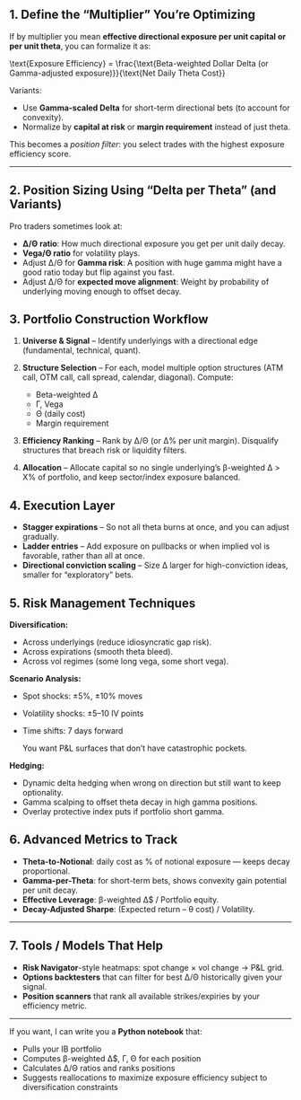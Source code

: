 ## **1. Define the “Multiplier” You’re Optimizing**

If by multiplier you mean **effective directional exposure per unit capital or per unit theta**, you can formalize it as:

\text{Exposure Efficiency} = \frac{\text{Beta-weighted Dollar Delta (or Gamma-adjusted exposure)}}{\text{Net Daily Theta Cost}}

Variants:



- Use **Gamma-scaled Delta** for short-term directional bets (to account for convexity).
- Normalize by **capital at risk** or **margin requirement** instead of just theta.

This becomes a *position filter*: you select trades with the highest exposure efficiency score.



------

## **2. Position Sizing Using “Delta per Theta” (and Variants)**

Pro traders sometimes look at:

- **Δ/Θ ratio**: How much directional exposure you get per unit daily decay.
- **Vega/Θ ratio** for volatility plays.
- Adjust Δ/Θ for **Gamma risk**: A position with huge gamma might have a good ratio today but flip against you fast.
- Adjust Δ/Θ for **expected move alignment**: Weight by probability of underlying moving enough to offset decay.



## **3. Portfolio Construction Workflow**

1. **Universe & Signal** – Identify underlyings with a directional edge (fundamental, technical, quant).

2. **Structure Selection** – For each, model multiple option structures (ATM call, OTM call, call spread, calendar, diagonal). Compute:

   

   - Beta-weighted Δ
   - Γ, Vega
   - Θ (daily cost)
   - Margin requirement

   

3. **Efficiency Ranking** – Rank by Δ/Θ (or Δ% per unit margin). Disqualify structures that breach risk or liquidity filters.

4. **Allocation** – Allocate capital so no single underlying’s β-weighted Δ > X% of portfolio, and keep sector/index exposure balanced.





## **4. Execution Layer**

- **Stagger expirations** – So not all theta burns at once, and you can adjust gradually.
- **Ladder entries** – Add exposure on pullbacks or when implied vol is favorable, rather than all at once.
- **Directional conviction scaling** – Size Δ larger for high-conviction ideas, smaller for “exploratory” bets.



## **5. Risk Management Techniques**

**Diversification:**



- Across underlyings (reduce idiosyncratic gap risk).
- Across expirations (smooth theta bleed).
- Across vol regimes (some long vega, some short vega).

**Scenario Analysis:**



- Spot shocks: ±5%, ±10% moves

- Volatility shocks: ±5–10 IV points

- Time shifts: 7 days forward

  You want P&L surfaces that don’t have catastrophic pockets.

**Hedging:**



- Dynamic delta hedging when wrong on direction but still want to keep optionality.
- Gamma scalping to offset theta decay in high gamma positions.
- Overlay protective index puts if portfolio short gamma.



## **6. Advanced Metrics to Track**





- **Theta-to-Notional**: daily cost as % of notional exposure — keeps decay proportional.
- **Gamma-per-Theta**: for short-term bets, shows convexity gain potential per unit decay.
- **Effective Leverage**: β-weighted Δ$ / Portfolio equity.
- **Decay-Adjusted Sharpe**: (Expected return – θ cost) / Volatility.



------



## **7. Tools / Models That Help**





- **Risk Navigator**-style heatmaps: spot change × vol change → P&L grid.
- **Options backtesters** that can filter for best Δ/Θ historically given your signal.
- **Position scanners** that rank all available strikes/expiries by your efficiency metric.





------



If you want, I can write you a **Python notebook** that:



- Pulls your IB portfolio
- Computes β-weighted Δ$, Γ, Θ for each position
- Calculates Δ/Θ ratios and ranks positions
- Suggests reallocations to maximize exposure efficiency subject to diversification constraints




